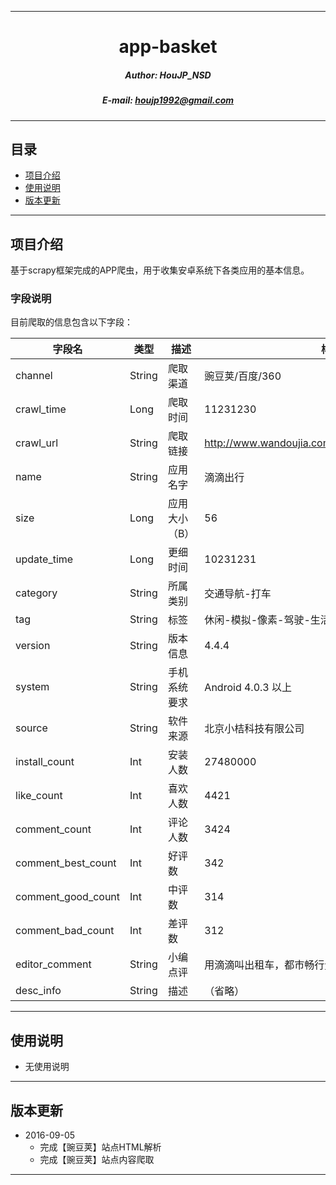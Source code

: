 ****

#	<center>app-basket</center>
##### <center>Author: HouJP_NSD</center>
##### <center>E-mail: houjp1992@gmail.com</center>

****

##	目录
*	[项目介绍](#intro)
*	[使用说明](#usage)
*	[版本更新](#version)

****

##	<a name="intro">项目介绍</a>

基于scrapy框架完成的APP爬虫，用于收集安卓系统下各类应用的基本信息。


###	字段说明

目前爬取的信息包含以下字段：

|字段名|	类型|	描述|	样例|
|---- |---- |---- |---- |
|channel|	String|	爬取渠道|	豌豆荚/百度/360|
|crawl_time|	Long|	爬取时间	|11231230|
|crawl_url|	String	|爬取链接|	http://www.wandoujia.com/apps/com.sdu.didi.psnger|
|name|	String	|应用名字|	滴滴出行|
|size|	Long	|应用大小（B）|	56|
|update_time|	Long	|更细时间	|10231231|
|category|	String	|所属类别|	交通导航-打车|
|tag|	String	|标签|	休闲-模拟-像素-驾驶-生活应用-上瘾-日常出行-男性|
|version|	String	|版本信息|	4.4.4|
|system|	String|	手机系统要求|	Android 4.0.3 以上|
|source|	String|	软件来源	|北京小桔科技有限公司|
|install_count|	Int	|安装人数|	27480000|
|like_count|	Int|	喜欢人数|	4421|
|comment_count|	Int	|评论人数|	3424|
|comment_best_count|	Int|	好评数|	342|
|comment_good_count|	Int	|中评数|	314|
|comment_bad_count|	Int	|差评数|	312|
|editor_comment|	String|	小编点评	|用滴滴叫出租车，都市畅行无阻。滴滴一下，美好出行！|
|desc_info|	String	|描述	|（省略）|



****

##	<a name="usage">使用说明</a>

*	无使用说明




****

##	<a name="version">版本更新</a>

*	2016-09-05
	*	完成【豌豆荚】站点HTML解析
	*	完成【豌豆荚】站点内容爬取

****

